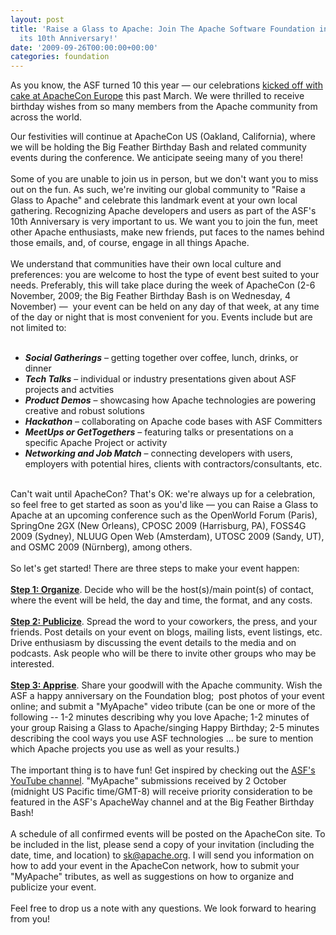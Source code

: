 ```yaml
---
layout: post
title: 'Raise a Glass to Apache: Join The Apache Software Foundation in celebrating
  its 10th Anniversary!'
date: '2009-09-26T00:00:00+00:00'
categories: foundation
---
```

<p>As
you know, the ASF turned 10 this year — our celebrations <a title="ASF 10th Anniversary Cake - ApacheCon Europe" href="../../foundation/date/200903">kicked off
with cake at ApacheCon Europe</a> this past March. We were thrilled to
receive birthday wishes from so many members from the Apache community
from across the world.<br /></p><p>Our festivities will continue at
ApacheCon US (Oakland, California), where we will be holding the Big
Feather Birthday Bash and related community events during the
conference. We anticipate seeing many of you there!<br /><br />Some of you
are unable to join us in person, but we don't want you to miss out on
the fun. As such, we're inviting our global community to &quot;Raise a Glass
to Apache&quot; and celebrate this landmark event at your own local
gathering. Recognizing Apache developers and users as part of the ASF's
10th Anniversary is very important to us. We want you to join the fun,
meet other Apache enthusiasts, make new friends, put faces to the names
behind those emails, and, of course, engage in all things Apache.<br /><br />We
understand that communities have their own local culture and
preferences: you are welcome to host the type of event best suited to
your needs. Preferably, this will take place during the week of
ApacheCon (2-6 November, 2009; the Big Feather Birthday Bash is on
Wednesday, 4 November) —&nbsp; your event can be held on any day of that
week, at any time of the day or night that is most convenient for you.
Events include but are not limited to:<br /><br /></p><ul><li><i><b>Social Gatherings</b></i> – getting together over coffee, lunch, drinks, or dinner</li><li><i><b>Tech Talks</b></i> – individual or industry presentations given about ASF projects and actvities</li><li><i><b>Product Demos</b></i> – showcasing how Apache technologies are powering creative and robust solutions</li><li><i><b>Hackathon</b></i> – collaborating on Apache code bases with ASF Committers</li><li><i><b>MeetUps or GetTogethers</b></i> – featuring talks or presentations on a specific Apache Project or activity</li><li>
<i><b>Networking and Job Match</b></i> – connecting developers with users, employers
with potential hires, clients with contractors/consultants, etc.</li></ul><p><br />Can't
wait until ApacheCon? That's OK: we're always up for a celebration, so
feel free to get started as soon as you'd like — you can Raise a Glass
to Apache at an upcoming conference such as the OpenWorld Forum
(Paris), SpringOne 2GX (New Orleans), CPOSC 2009 (Harrisburg, PA),
FOSS4G 2009 (Sydney), NLUUG Open Web (Amsterdam), UTOSC 2009 (Sandy,
UT), and OSMC 2009 (Nürnberg), among others.<br /><br />So let's get started! There are three steps to make your event happen:<br /><br /><u><b>Step
1: Organize</b></u>. Decide who will be the host(s)/main point(s) of contact,
where the event will be held, the day and time, the format, and any
costs.<br /><br /><u><b>Step 2: Publicize</b></u>. Spread the word to your coworkers, the
press, and your friends. Post details on your event on blogs, mailing
lists, event listings, etc. Drive enthusiasm by discussing the event
details to the media and on podcasts. Ask people who will be there to
invite other groups who may be interested.<br /><br /><u><b>Step 3: Apprise</b></u>.
Share your goodwill with the Apache community. Wish the ASF a happy
anniversary on the Foundation blog;&nbsp; post photos of your event online;
and submit a &quot;MyApache&quot; video tribute (can be one or more of the
following -- 1-2 minutes describing why you love Apache; 1-2 minutes of
your group Raising a Glass to Apache/singing Happy Birthday; 2-5
minutes describing the cool ways you use ASF technologies ... be sure
to mention which Apache projects you use as well as your results.)<br /><br />The important thing is to have fun! Get inspired by checking out the <a title="ASF YouTube channel" href="http://www.youtube.com/user/TheApacheFoundation">ASF's YouTube channel</a>.
&quot;MyApache&quot; submissions received by 2 October (midnight US Pacific
time/GMT-8) will receive priority consideration to be featured in the
ASF's ApacheWay channel and at the Big Feather Birthday Bash!<br /><br />A
schedule of all confirmed events will be posted on the ApacheCon site.
To be included in the list, please send a copy of your invitation
(including the date, time, and location) to <a ymailto="mailto:sk@apache.org" href="mailto:sk@apache.org">sk@apache.org</a>.
I will send you information on how to add your event in the ApacheCon
network, how to submit your &quot;MyApache&quot; tributes, as well as suggestions
on how to organize and publicize your event.<br /><br />Feel free to drop us a note with any questions. We look forward to hearing from you!<br /></p>
